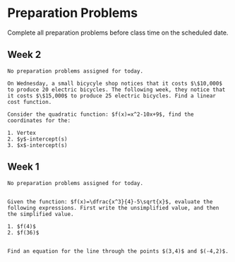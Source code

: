 Preparation Problems
============================


Complete all preparation problems before class time on the scheduled date.


## Week 2

```{dropdown} Day 2A: Monday, September 4th
No preparation problems assigned for today.

```

```{dropdown} Day 2B: Wednesday, September 6th
On Wednesday, a small bicycyle shop notices that it costs $\$10,000$ to produce 20 electric bicycles. The following week, they notice that it costs $\$15,000$ to produce 25 electric bicycles. Find a linear cost function.  

```

```{dropdown} Day 3C: Friday, September 8th
Consider the quadratic function: $f(x)=x^2-10x+9$, find the coordinates for the:

1. Vertex
2. $y$-intercept(s)
3. $x$-intercept(s)

```



## Week 1

```{dropdown} Day 1A: Monday, August 28th
No preparation problems assigned for today.


```

```{dropdown} Day 1B: Wednesday, August 30th
Given the function: $f(x)=\dfrac{x^3}{4}-5\sqrt{x}$, evaluate the following expressions. First write the unsimplified value, and then the simplified value.

1. $f(4)$
2. $f(36)$


```

```{dropdown} Day 1C: Friday, September 1st
Find an equation for the line through the points $(3,4)$ and $(-4,2)$.


```